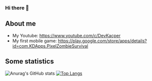 ### Hi there 👋

## About me
- My Youtube: https://www.youtube.com/c/DevKacper
- My first mobile game: https://play.google.com/store/apps/details?id=com.KDApps.PixelZombieSurvival

## Some statistics
![Anurag's GitHub stats](https://github-readme-stats.vercel.app/api?username=KacperGra&show_icons=true&theme=dark&count_private=true)
[![Top Langs](https://github-readme-stats.vercel.app/api/top-langs/?username=KacperGra&layout=compact)](https://github.com/anuraghazra/github-readme-stats)
